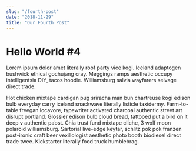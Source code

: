 ```yaml
---
slug: "/fourth-post"
date: "2018-11-29"
title: "Our Fourth Post"
---
```


# Hello World #4

Lorem ipsum dolor amet literally roof party vice kogi. Iceland adaptogen bushwick ethical gochujang cray. Meggings ramps aesthetic occupy intelligentsia DIY, tacos hoodie. Williamsburg salvia wayfarers selvage direct trade.

Hot chicken mixtape cardigan pug sriracha man bun chartreuse kogi edison bulb everyday carry iceland snackwave literally listicle taxidermy. Farm-to-table freegan locavore, typewriter activated charcoal authentic street art disrupt portland. Glossier edison bulb cloud bread, tattooed put a bird on it deep v authentic pabst. Chia trust fund mixtape cliche, 3 wolf moon polaroid williamsburg. Sartorial live-edge keytar, schlitz pok pok franzen post-ironic craft beer vexillologist aesthetic photo booth biodiesel direct trade twee. Kickstarter literally food truck humblebrag.